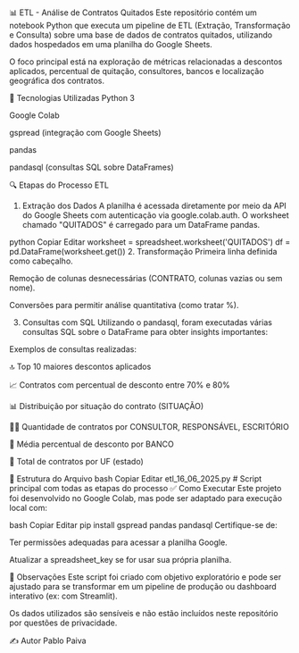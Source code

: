 📊 ETL - Análise de Contratos Quitados 
Este repositório contém um notebook Python que executa um pipeline de ETL (Extração, Transformação e Consulta) sobre uma base de dados de contratos quitados, utilizando dados hospedados em uma planilha do Google Sheets.

O foco principal está na exploração de métricas relacionadas a descontos aplicados, percentual de quitação, consultores, bancos e localização geográfica dos contratos.

🚀 Tecnologias Utilizadas
Python 3

Google Colab

gspread (integração com Google Sheets)

pandas

pandasql (consultas SQL sobre DataFrames)

🔍 Etapas do Processo ETL
1. Extração dos Dados
A planilha é acessada diretamente por meio da API do Google Sheets com autenticação via google.colab.auth. O worksheet chamado "QUITADOS" é carregado para um DataFrame pandas.

python
Copiar
Editar
worksheet = spreadsheet.worksheet('QUITADOS')
df = pd.DataFrame(worksheet.get())
2. Transformação
Primeira linha definida como cabeçalho.

Remoção de colunas desnecessárias (CONTRATO, colunas vazias ou sem nome).

Conversões para permitir análise quantitativa (como tratar %).

3. Consultas com SQL
Utilizando o pandasql, foram executadas várias consultas SQL sobre o DataFrame para obter insights importantes:

Exemplos de consultas realizadas:

🔝 Top 10 maiores descontos aplicados

📈 Contratos com percentual de desconto entre 70% e 80%

📊 Distribuição por situação do contrato (SITUAÇÃO)

🧑‍💼 Quantidade de contratos por CONSULTOR, RESPONSÁVEL, ESCRITÓRIO

🏦 Média percentual de desconto por BANCO

📍 Total de contratos por UF (estado)

📂 Estrutura do Arquivo
bash
Copiar
Editar
etl_16_06_2025.py  # Script principal com todas as etapas do processo
✅ Como Executar
Este projeto foi desenvolvido no Google Colab, mas pode ser adaptado para execução local com:

bash
Copiar
Editar
pip install gspread pandas pandasql
Certifique-se de:

Ter permissões adequadas para acessar a planilha Google.

Atualizar a spreadsheet_key se for usar sua própria planilha.

📌 Observações
Este script foi criado com objetivo exploratório e pode ser ajustado para se transformar em um pipeline de produção ou dashboard interativo (ex: com Streamlit).

Os dados utilizados são sensíveis e não estão incluídos neste repositório por questões de privacidade.

✍️ Autor
Pablo Paiva
